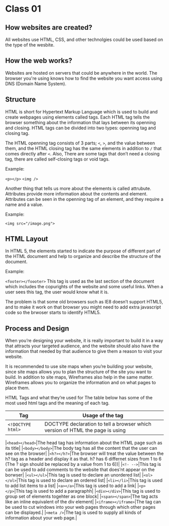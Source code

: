 # Class 01

## How websites are created?

All websites use HTML, CSS, and other technolgies could be used based on the type of the wesbite.

## How the web works?

Websites are hosted on servers that could be anywhere in the world. The browser you're using knows how to find the website you want access using DNS (Domain Name System).

## Structure
HTML is short for Hypertext Markup Language which is used to build and create webpages using elements called tags. Each HTML tag tells the browser something about the information that lays between its openning and closing. HTML tags can be divided into two types: openning tag and closing tag.

The HTML openning tag consists of 3 parts; `<`, `>`, and the value between them, and the HTML closing tag has the same elements in addition to `/` that comes directly after `<`. Also, There are some tags that don’t need a closing tag, there are called self-closing tags or void tags.

Example:

`<p></p>` `<img />`

Another thing that tells us more about the elements is called attrubute. Attributes provide more information about the contents and element. Attributes can be seen in the openning tag of an element, and they require a name and a value.

Example:

`<img src="/image.png">`

## HTML Layout
In HTML 5, the elements started to indicate the purpose of different part of the HTML document and help to organize and describe the structure of the document.

Example:

`<footer></foooter>` This tag is used as the last section of the document which includes the copurights of the website and some useful links. When a user sees this tag, the user would know what it is.

The problem is that some old browsers such as IE8 doesn’t support HTML5, and to make it work on that browser you might need to add extra javascript code so the brwoser starts to identify HTML5.

## Process and Design
When you’re designing your website, it is really important to build it in a way that attracts your targeted audience, and the website should also have the information that needed by that audience to give them a reason to visit your website.

It is recommended to use site maps when you’re building your website, since site maps allows you to plan the structure of the site you want to build. In addition to site maps, Wireframes also help in the same matter. Wireframes allows you to organize the information and on what pages to place them.

HTML Tags and what they’re used for
The table below has some of the most used html tags and the meaning of each tag.

|Tag|Usage of the tag|
|---|---|
|`<!DOCTYPE html>`|DOCTYPE declaration to tell a browser which version of HTML the page is using|

|`<head></head>`|The head tag has information about the HTML page such as its title|
|`<body></body>`|The body tag has all the content that the user can see on the browser|
|`<h?></h?>`|The browser will treat the value between the h? tag as a header and display it as that. h? has 6 differnet sizes from 1 to 6 (The ? sign should be replaced by a value from 1 to 6))|
|`<!- -->`|This tag is can be used to add comments to the website that does’nt appear on the borwser|
|`<ul></ul>`|This tag is used to declare an unordered list|
|`<ol></ol>`|This tag is used to declare an ordered list|
|`<li></li>`|This tag is used to add list items to a list|
|`<a></a>`|This tag is used to add a link|
|`<p></p>`|This tag is used to add a paragraphh|
|`<div></div>`|This tag is used to group set of elements togehter as one block|
|`<span></span>`|The tag acts like an inline equivalent of the div element|
|`<iframe></iframe>`|The tag can be used to cut windows into your web pages through which other pages can be displayed.|
|`<meta />`|The tag is used to supply all kinds of information about your web page.|